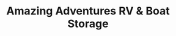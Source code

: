 ---
title: "Amazing Adventures RV & Boat Storage"
url: /hillsboro/amazing-adventures-rv-and-boat-storage/
shop: storage rental
---